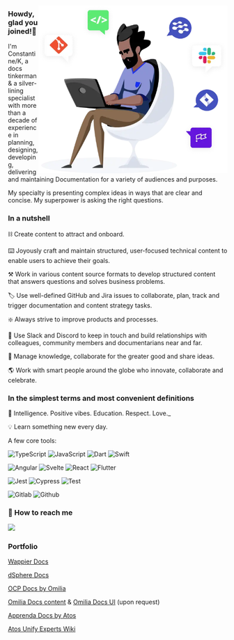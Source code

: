 
<img src="https://github.com/docs-of-all-trades/Bio/blob/main/kk.png" width="434" 
     height="386" align="right">

### Howdy, glad you joined!👋

I'm Constantine/K, a docs tinkerman & a silver-lining specialist with more than a decade of experience in planning, designing, developing, delivering and maintaining Documentation for a variety of audiences and purposes. 

My specialty is presenting complex ideas in ways that are clear and concise. My superpower is asking the right questions. 

### In a nutshell

⛓️ Create content to attract and onboard.

:keyboard:  Joyously craft and maintain structured, user-focused technical content to enable users to achieve their goals.

:hammer_and_pick:  Work in various content source formats to develop structured content that answers questions and solves business problems.

:label:  Use well-defined GitHub and Jira issues to collaborate, plan, track and trigger documentation and content strategy tasks.

:sparkle:  Always strive to improve products and processes.

:wave:  Use Slack and Discord to keep in touch and build relationships with colleagues, community members and documentarians near and far.

:pushpin:  Manage knowledge, collaborate for the greater good and share ideas.  

:earth_americas:  Work with smart people around the globe who innovate, collaborate and celebrate.

### In the simplest terms and most convenient definitions

:high_brightness: Intelligence. Positive vibes. Education. Respect.  Love._

:bulb:  Learn something new every day. 


A few core tools:

![TypeScript](https://img.shields.io/badge/-TypeScript-05122A?style=flat&logo=typescript) ![JavaScript](https://img.shields.io/badge/-JavaScript-05122A?style=flat&logo=javascript) ![Dart](https://img.shields.io/badge/-Dart-05122A?style=flat&logo=dart&logoColor=blue) ![Swift](https://img.shields.io/badge/-Swift-05122A?style=flat&logo=swift)

![Angular](https://img.shields.io/badge/-Angular-05122A?style=flat&logo=angular&logoColor=red) ![Svelte](https://img.shields.io/badge/-Svelte-05122A?style=flat&logo=svelte) ![React](https://img.shields.io/badge/-React-05122A?style=flat&logo=react) ![Flutter](https://img.shields.io/badge/-Flutter-05122A?style=flat&logo=flutter&logoColor=blue)

![Jest](https://img.shields.io/badge/-Jest-05122A?style=flat&logo=jest) ![Cypress](https://img.shields.io/badge/-Cypress-05122A?style=flat&logo=cypress)
![Test](https://img.shields.io/badge/-Test-05122A?style=flat&logo=dart)

![Gitlab](https://img.shields.io/badge/-Gitlab-05122A?style=flat&logo=gitlab) ![Github](https://img.shields.io/badge/-Github-05122A?style=flat&logo=github)


### 📮 How to reach me

<a href="https://twitter.com/docsofalltrades"><img src="https://img.shields.io/badge/-%40_docsofalltrades-1CA2F1?style=flat&logo=twitter&logoColor=white"/></a>

### Portfolio

[Wappier Docs](https://docs.wappier.com/)

[dSphere Docs](https://docs.dsphere.io/)

[OCP Docs by Omilia](https://learn.ocp.ai/)

[Omilia Docs content](https://github.com/docs-of-all-trades/omilia-docs) & [Omilia Docs UI](https://github.com/docs-of-all-trades/omilia-docs-ui) (upon request)

[Apprenda Docs by Atos](https://docs.apprenda.com/)

[Atos Unify Experts Wiki](https://wiki.unify.com/wiki/Overview)

